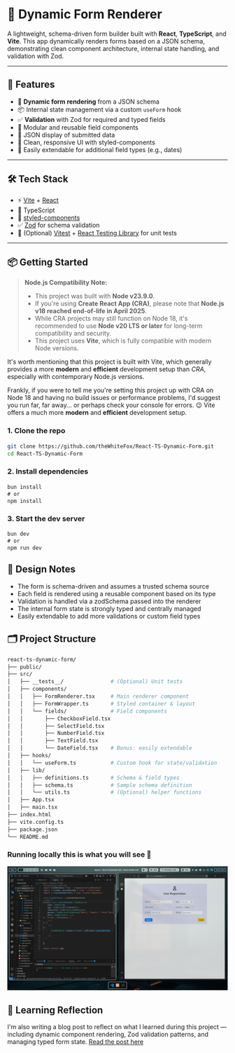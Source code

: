 # 🧩 Dynamic Form Renderer

A lightweight, schema-driven form builder built with **React**, **TypeScript**, and **Vite**. This app dynamically renders forms based on a JSON schema, demonstrating clean component architecture, internal state handling, and validation with Zod.

---

## 🚀 Features

- 🔧 **Dynamic form rendering** from a JSON schema  
- 📦 Internal state management via a custom `useForm` hook  
- ✅ **Validation** with Zod for required and typed fields  
- 🧱 Modular and reusable field components  
- 💾 JSON display of submitted data  
- 🎨 Clean, responsive UI with styled-components  
- 🔁 Easily extendable for additional field types (e.g., dates)

---

## 🛠 Tech Stack

- ⚡ [Vite](https://vitejs.dev/) + [React](https://reactjs.org/)
- 🧠 TypeScript
- 🎨 [styled-components](https://styled-components.com/)
- ✅ [Zod](https://zod.dev/) for schema validation
- 🧪 (Optional) [Vitest](https://vitest.dev/) + [React Testing Library](https://testing-library.com/docs/react-testing-library/intro/) for unit tests

---

## 📦 Getting Started
> **Node.js Compatibility Note:**
>
> - This project was built with **Node v23.9.0**.
> - If you're using **Create React App (CRA)**, please note that **Node.js v18 reached end-of-life in April 2025**.
> - While CRA projects may still function on Node 18, it's recommended to use **Node v20 LTS or later** for long-term compatibility and security.
> - This project uses **Vite**, which is fully compatible with modern Node versions.

It's worth mentioning that this project is built with Vite, which generally provides a more **modern** and **efficient** development setup than _CRA_, especially with contemporary Node.js versions.

Frankly, if you were to tell me you're setting this project up with CRA on Node 18 and having no build issues or performance problems, I'd suggest you run far, far away... or perhaps check your console for errors. 😉 Vite offers a much more **modern** and **efficient** development setup.

### 1. Clone the repo

```bash
git clone https://github.com/theWhiteFox/React-TS-Dynamic-Form.git
cd React-TS-Dynamic-Form
```

### 2. Install dependencies
```
bun install
# or
npm install
```
### 3. Start the dev server
```
bun dev
# or
npm run dev
```

## 🧠 Design Notes
- The form is schema-driven and assumes a trusted schema source
- Each field is rendered using a reusable component based on its type
- Validation is handled via a zodSchema passed into the renderer
- The internal form state is strongly typed and centrally managed
- Easily extendable to add more validations or custom field types

## 🗂 Project Structure

```bash
react-ts-dynamic-form/
├── public/
├── src/
│   ├── __tests__/               # (Optional) Unit tests
│   ├── components/
│   │   ├── FormRenderer.tsx     # Main renderer component
│   │   ├── FormWrapper.ts       # Styled container & layout
│   │   └── fields/              # Field components
│   │       ├── CheckboxField.tsx
│   │       ├── SelectField.tsx
│   │       ├── NumberField.tsx
│   │       ├── TextField.tsx
│   │       └── DateField.tsx    # Bonus: easily extendable
│   ├── hooks/
│   │   └── useForm.ts           # Custom hook for state/validation
│   ├── lib/
│   │   ├── definitions.ts       # Schema & field types
│   │   ├── schema.ts            # Sample schema definition
│   │   └── utils.ts             # (Optional) helper functions
│   ├── App.tsx
│   ├── main.tsx
├── index.html
├── vite.config.ts
├── package.json
└── README.md

```

### Running locally this is what you will see 🤞

![localhost-running-app.jpg](./public/localhost-running-app.jpg)

## 📝 Learning Reflection

I'm also writing a blog post to reflect on what I learned during this project — including dynamic component rendering, Zod validation patterns, and managing typed form state. [Read the post here](https://www.thewhitefoxdev.blog/blog/React-TS-Dynamic-Form)
